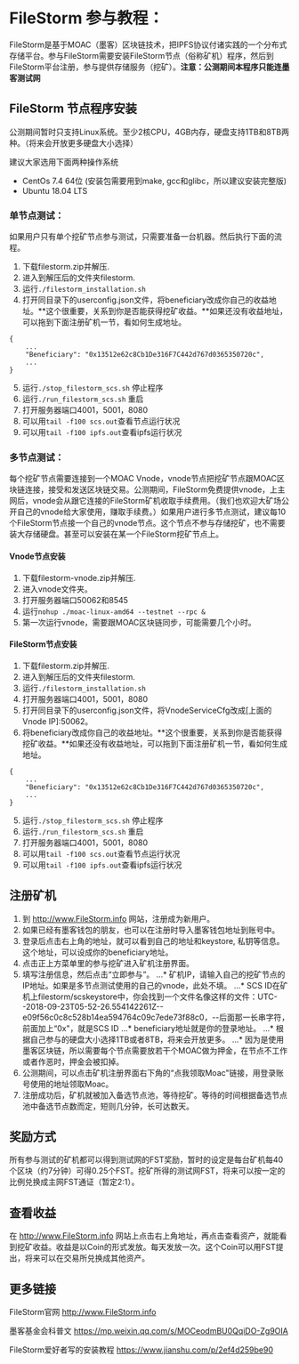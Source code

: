 # FileStorm 参与教程：

FileStorm是基于MOAC（墨客）区块链技术，把IPFS协议付诸实践的一个分布式存储平台。参与FileStorm需要安装FileStorm节点（俗称矿机）程序，然后到FileStorm平台注册，参与提供存储服务（挖矿）。**注意：公测期间本程序只能连墨客测试网**

## FileStorm 节点程序安装

公测期间暂时只支持Linux系统。至少2核CPU，4GB内存，硬盘支持1TB和8TB两种。（将来会开放更多硬盘大小选择）

建议大家选用下面两种操作系统
* CentOs 7.4 64位 (安装包需要用到make, gcc和glibc，所以建议安装完整版)
* Ubuntu 18.04 LTS

### 单节点测试：

如果用户只有单个挖矿节点参与测试，只需要准备一台机器。然后执行下面的流程。

1. 下载filestorm.zip并解压.
1. 进入到解压后的文件夹filestorm.
1. 运行`./filestorm_installation.sh`
1. 打开同目录下的userconfig.json文件，将beneficiary改成你自己的收益地址。**这个很重要，关系到你是否能获得挖矿收益。**如果还没有收益地址，可以拖到下面注册矿机一节，看如何生成地址。
```
{
    ...
    "Beneficiary": "0x13512e62c8Cb1De316F7C442d767d0365350720c",
    ...
}
```
5. 运行`./stop_filestorm_scs.sh` 停止程序
5. 运行`./run_filestorm_scs.sh` 重启
5. 打开服务器端口4001，5001，8080
5. 可以用`tail -f100 scs.out`查看节点运行状况
5. 可以用`tail -f100 ipfs.out`查看ipfs运行状况

### 多节点测试：

每个挖矿节点需要连接到一个MOAC Vnode，vnode节点把挖矿节点跟MOAC区块链连接，接受和发送区块链交易。公测期间，FileStorm免费提供vnode，上主网后，vnode会从跟它连接的FileStorm矿机收取手续费用。（我们也欢迎大矿场公开自己的vnode给大家使用，赚取手续费。）如果用户进行多节点测试，建议每10个FileStorm节点接一个自己的vnode节点。这个节点不参与存储挖矿，也不需要装大存储硬盘。甚至可以安装在某一个FileStorm挖矿节点上。

#### Vnode节点安装

1. 下载filestorm-vnode.zip并解压.
1. 进入vnode文件夹。
1. 打开服务器端口50062和8545
1. 运行`nohup ./moac-linux-amd64 --testnet --rpc &`
1. 第一次运行vnode，需要跟MOAC区块链同步，可能需要几个小时。

#### FileStorm节点安装

1. 下载filestorm.zip并解压.
1. 进入到解压后的文件夹filestorm.
1. 运行`./filestorm_installation.sh`
1. 打开服务器端口4001，5001，8080
1. 打开同目录下的userconfig.json文件，将VnodeServiceCfg改成[上面的Vnode IP]:50062。
1. 将beneficiary改成你自己的收益地址。**这个很重要，关系到你是否能获得挖矿收益。**如果还没有收益地址，可以拖到下面注册矿机一节，看如何生成地址。
```
{
    ...
    "Beneficiary": "0x13512e62c8Cb1De316F7C442d767d0365350720c",
    ...
}
```
5. 运行`./stop_filestorm_scs.sh` 停止程序
5. 运行`./run_filestorm_scs.sh` 重启
5. 打开服务器端口4001，5001，8080
5. 可以用`tail -f100 scs.out`查看节点运行状况
5. 可以用`tail -f100 ipfs.out`查看ipfs运行状况


## 注册矿机

1. 到 http://www.FileStorm.info 网站，注册成为新用户。
1. 如果已经有墨客钱包的朋友，也可以在注册时导入墨客钱包地址到账号中。
1. 登录后点击右上角的地址，就可以看到自己的地址和keystore, 私钥等信息。这个地址，可以设成你的beneficiary地址。
1. 点击正上方菜单里的参与挖矿进入矿机注册界面。
1. 填写注册信息，然后点击“立即参与”。
...* 矿机IP，请输入自己的挖矿节点的IP地址。如果是多节点测试使用的自己的vnode，此处不填。
...* SCS ID在矿机上filestorm/scskeystore中，你会找到一个文件名像这样的文件：UTC--2018-09-23T05-52-26.554142261Z--e09f56c0c8c528b14ea594764c09c7ede73f88c0，--后面那一长串字符，前面加上“0x"，就是SCS ID
...* beneficiary地址就是你的登录地址。
...* 根据自己参与的硬盘大小选择1TB或者8TB，将来会开放更多。
...* 因为是使用墨客区块链，所以需要每个节点需要放若干个MOAC做为押金，在节点不工作或者作恶时，押金会被扣掉。
1. 公测期间，可以点击矿机注册界面右下角的“点我领取Moac"链接，用登录账号使用的地址领取Moac。
1. 注册成功后，矿机就被加入备选节点池，等待挖矿。等待的时间根据备选节点池中备选节点数而定，短则几分钟，长可达数天。


## 奖励方式

所有参与测试的矿机都可以得到测试网的FST奖励，暂时的设定是每台矿机每40个区块（约7分钟）可得0.25个FST。挖矿所得的测试网FST，将来可以按一定的比例兑换成主网FST通证（暂定2:1）。


## 查看收益

在 http://www.FileStorm.info 网站上点击右上角地址，再点击查看资产，就能看到挖矿收益。收益是以Coin的形式发放。每天发放一次。这个Coin可以用FST提出，将来可以在交易所兑换成其他资产。


## 更多链接

FileStorm官网
http://www.FileStorm.info 

墨客基金会科普文
https://mp.weixin.qq.com/s/MOCeodmBU0QqiDO-Zg9OIA

FileStorm爱好者写的安装教程
https://www.jianshu.com/p/2ef4d259be90


